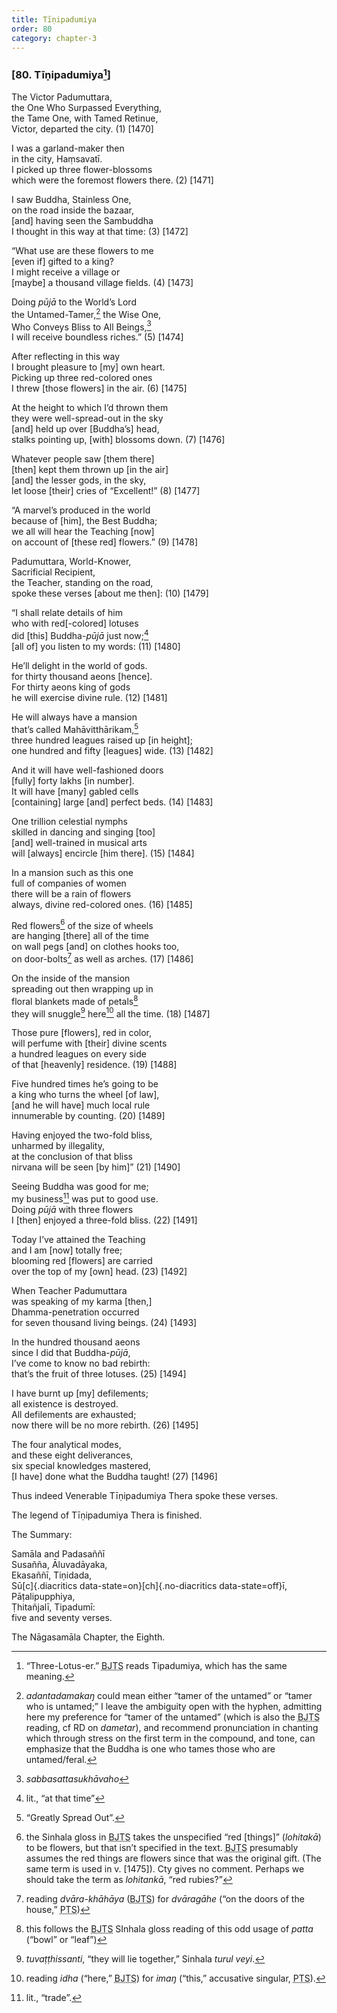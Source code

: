 ```yaml
---
title: Tīṇipadumiya
order: 80
category: chapter-3
---
```


### \[80. Tīṇipadumiya[^1]\]

The Victor Padumuttara,  
the One Who Surpassed Everything,  
the Tame One, with Tamed Retinue,  
Victor, departed the city. (1) \[1470\]

I was a garland-maker then  
in the city, Haṃsavatī.  
I picked up three flower-blossoms  
which were the foremost flowers there. (2) \[1471\]

I saw Buddha, Stainless One,  
on the road inside the bazaar,  
\[and\] having seen the Sambuddha  
I thought in this way at that time: (3) \[1472\]

“What use are these flowers to me  
\[even if\] gifted to a king?  
I might receive a village or  
\[maybe\] a thousand village fields. (4) \[1473\]

Doing *pūjā* to the World’s Lord  
the Untamed-Tamer,[^2] the Wise One,  
Who Conveys Bliss to All Beings,[^3]  
I will receive boundless riches.” (5) \[1474\]

After reflecting in this way  
I brought pleasure to \[my\] own heart.  
Picking up three red-colored ones  
I threw \[those flowers\] in the air. (6) \[1475\]

At the height to which I’d thrown them  
they were well-spread-out in the sky  
\[and\] held up over \[Buddha’s\] head,  
stalks pointing up, \[with\] blossoms down. (7) \[1476\]

Whatever people saw \[them there\]  
\[then\] kept them thrown up \[in the air\]  
\[and\] the lesser gods, in the sky,  
let loose \[their\] cries of “Excellent!” (8) \[1477\]

“A marvel’s produced in the world  
because of \[him\], the Best Buddha;  
we all will hear the Teaching \[now\]  
on account of \[these red\] flowers.” (9) \[1478\]

Padumuttara, World-Knower,  
Sacrificial Recipient,  
the Teacher, standing on the road,  
spoke these verses \[about me then\]: (10) \[1479\]

“I shall relate details of him  
who with red\[-colored\] lotuses  
did \[this\] Buddha-*pūjā* just now;[^4]  
\[all of\] you listen to my words: (11) \[1480\]

He’ll delight in the world of gods.  
for thirty thousand aeons \[hence\].  
For thirty aeons king of gods  
he will exercise divine rule. (12) \[1481\]

He will always have a mansion  
that’s called Mahāvitthārikam,[^5]  
three hundred leagues raised up \[in height\];  
one hundred and fifty \[leagues\] wide. (13) \[1482\]

And it will have well-fashioned doors  
\[fully\] forty lakhs \[in number\].  
It will have \[many\] gabled cells  
\[containing\] large \[and\] perfect beds. (14) \[1483\]

One trillion celestial nymphs  
skilled in dancing and singing \[too\]  
\[and\] well-trained in musical arts  
will \[always\] encircle \[him there\]. (15) \[1484\]

In a mansion such as this one  
full of companies of women  
there will be a rain of flowers  
always, divine red-colored ones. (16) \[1485\]

Red flowers[^6] of the size of wheels  
are hanging \[there\] all of the time  
on wall pegs \[and\] on clothes hooks too,  
on door-bolts[^7] as well as arches. (17) \[1486\]

On the inside of the mansion  
spreading out then wrapping up in  
floral blankets made of petals[^8]  
they will snuggle[^9] here[^10] all the time. (18) \[1487\]

Those pure \[flowers\], red in color,  
will perfume with \[their\] divine scents  
a hundred leagues on every side  
of that \[heavenly\] residence. (19) \[1488\]

Five hundred times he’s going to be  
a king who turns the wheel \[of law\],  
\[and he will have\] much local rule  
innumerable by counting. (20) \[1489\]

Having enjoyed the two-fold bliss,  
unharmed by illegality,  
at the conclusion of that bliss  
nirvana will be seen \[by him\]” (21) \[1490\]

Seeing Buddha was good for me;  
my business[^11] was put to good use.  
Doing *pūjā* with three flowers  
I \[then\] enjoyed a three-fold bliss. (22) \[1491\]

Today I’ve attained the Teaching  
and I am \[now\] totally free;  
blooming red \[flowers\] are carried  
over the top of my \[own\] head. (23) \[1492\]

When Teacher Padumuttara  
was speaking of my karma \[then,\]  
Dhamma-penetration occurred  
for seven thousand living beings. (24) \[1493\]

In the hundred thousand aeons  
since I did that Buddha-*pūjā*,  
I’ve come to know no bad rebirth:  
that’s the fruit of three lotuses. (25) \[1494\]

I have burnt up \[my\] defilements;  
all existence is destroyed.  
All defilements are exhausted;  
now there will be no more rebirth. (26) \[1495\]

The four analytical modes,  
and these eight deliverances,  
six special knowledges mastered,  
\[I have\] done what the Buddha taught! (27) \[1496\]

Thus indeed Venerable Tīṇipadumiya Thera spoke these verses.

The legend of Tīṇipadumiya Thera is finished.

The Summary:

Samāla and Padasaññī  
Susañña, Āluvadāyaka,  
Ekasaññī, Tiṇidada,  
Sū[c]{.diacritics data-state=on}[ch]{.no-diacritics data-state=off}ī, Pāṭalipupphiya,  
Ṭhitañjalī, Tipadumī:  
five and seventy verses.

The Nāgasamāla Chapter, the Eighth.

[^1]: “Three-Lotus-er.” <abbr title="Buddha Jayanthi Tripitaka Series">BJTS</abbr> reads Tipadumiya, which has the same meaning.

[^2]: *adantadamakaŋ* could mean either “tamer of the untamed” or “tamer who is untamed;” I leave the ambiguity open with the hyphen, admitting here my preference for “tamer of the untamed” (which is also the <abbr title="Buddha Jayanthi Tripitaka Series">BJTS</abbr> reading, cf RD on *dametar*), and recommend pronunciation in chanting which through stress on the first term in the compound, and tone, can emphasize that the Buddha is one who tames those who are untamed/feral.

[^3]: *sabbasattasukhāvaho*

[^4]: lit., “at that time”

[^5]: “Greatly Spread Out”.

[^6]: the Sinhala gloss in <abbr title="Buddha Jayanthi Tripitaka Series">BJTS</abbr> takes the unspecified “red \[things\]” (*lohitakā*) to be flowers, but that isn’t specified in the text. <abbr title="Buddha Jayanthi Tripitaka Series">BJTS</abbr> presumably assumes the red things are flowers since that was the original gift. (The same term is used in v. \[1475\]). Cty gives no comment. Perhaps we should take the term as *lohitankā*, “red rubies?”

[^7]: reading *dvāra-khāhāya* (<abbr title="Buddha Jayanthi Tripitaka Series">BJTS</abbr>) for *dvāragāhe* (“on the doors of the house,” <abbr title="Pali Text Society">PTS</abbr>)

[^8]: this follows the <abbr title="Buddha Jayanthi Tripitaka Series">BJTS</abbr> SInhala gloss reading of this odd usage of *patta* (“bowl” or “leaf”)

[^9]: *tuvaṭṭhissanti*, “they will lie together,” Sinhala *turul veyi*.

[^10]: reading *idha* (“here,” <abbr title="Buddha Jayanthi Tripitaka Series">BJTS</abbr>) for *imaŋ* (“this,” accusative singular, <abbr title="Pali Text Society">PTS</abbr>).

[^11]: lit., “trade”.
